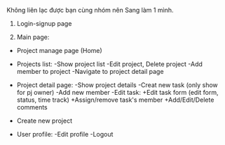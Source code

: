 Không liên lạc được bạn cùng nhóm nên Sang làm 1 mình.
1. Login-signup page

2. Main page:

-   Project manage page (Home)
-   Projects list:
    -Show project list
    -Edit project, Delete project
    -Add member to project
    -Navigate to project detail page

-   Project detail page:
    -Show project details
    -Creat new task (only show for pj owner)
    -Add new member
    -Edit task:
    +Edit task form (edit form, status, time track)
    +Assign/remove task's member
    +Add/Edit/Delete comments

-   Create new project
-   User profile:
    -Edit profile
    -Logout
